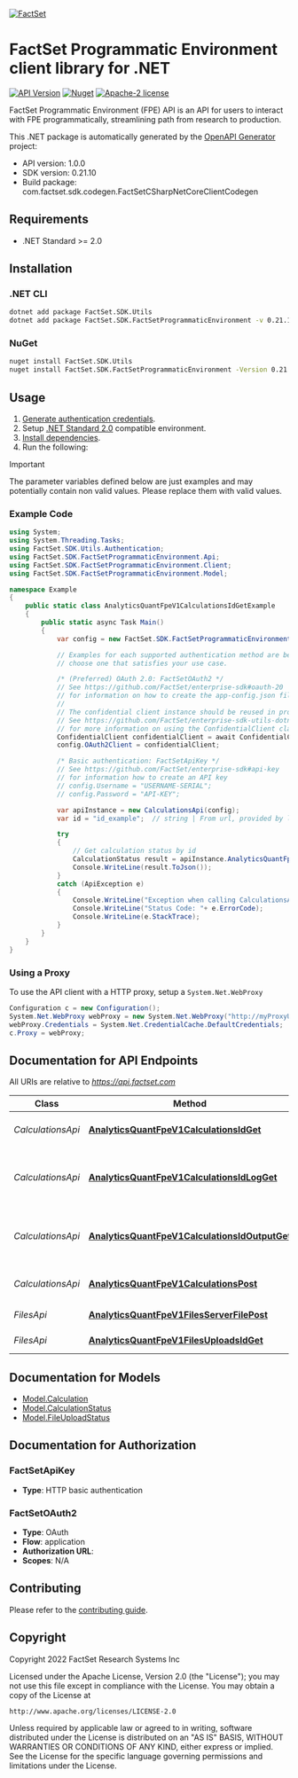 [![FactSet](https://raw.githubusercontent.com/factset/enterprise-sdk/main/docs/images/factset-logo.svg)](https://www.factset.com)

# FactSet Programmatic Environment client library for .NET

[![API Version](https://img.shields.io/badge/api-v1.0.0-blue)]()
[![Nuget](https://img.shields.io/nuget/v/FactSet.SDK.FactSetProgrammaticEnvironment)](https://www.nuget.org/packages/FactSet.SDK.FactSetProgrammaticEnvironment)
[![Apache-2 license](https://img.shields.io/badge/license-Apache2-brightgreen.svg)](https://www.apache.org/licenses/LICENSE-2.0)

FactSet Programmatic Environment (FPE) API is an API for users to interact with FPE programmatically, streamlining path from research to production.

This .NET package is automatically generated by the [OpenAPI Generator](https://openapi-generator.tech) project:

- API version: 1.0.0
- SDK version: 0.21.10
- Build package: com.factset.sdk.codegen.FactSetCSharpNetCoreClientCodegen

## Requirements

* .NET Standard >= 2.0

## Installation

### .NET CLI

```bash
dotnet add package FactSet.SDK.Utils
dotnet add package FactSet.SDK.FactSetProgrammaticEnvironment -v 0.21.10
```

### NuGet

```bash
nuget install FactSet.SDK.Utils
nuget install FactSet.SDK.FactSetProgrammaticEnvironment -Version 0.21.10
```

## Usage

1. [Generate authentication credentials](../../../../README.md#authentication).
2. Setup [.NET Standard 2.0](https://docs.microsoft.com/en-us/dotnet/standard/net-standard?tabs=net-standard-2-0) compatible environment.
3. [Install dependencies](#installation).
4. Run the following:

> [!IMPORTANT]
> The parameter variables defined below are just examples and may potentially contain non valid values. Please replace them with valid values.

### Example Code

```csharp
using System;
using System.Threading.Tasks;
using FactSet.SDK.Utils.Authentication;
using FactSet.SDK.FactSetProgrammaticEnvironment.Api;
using FactSet.SDK.FactSetProgrammaticEnvironment.Client;
using FactSet.SDK.FactSetProgrammaticEnvironment.Model;

namespace Example
{
    public static class AnalyticsQuantFpeV1CalculationsIdGetExample
    {
        public static async Task Main()
        {
            var config = new FactSet.SDK.FactSetProgrammaticEnvironment.Client.Configuration();

            // Examples for each supported authentication method are below,
            // choose one that satisfies your use case.

            /* (Preferred) OAuth 2.0: FactSetOAuth2 */
            // See https://github.com/FactSet/enterprise-sdk#oauth-20
            // for information on how to create the app-config.json file
            //
            // The confidential client instance should be reused in production environments.
            // See https://github.com/FactSet/enterprise-sdk-utils-dotnet#authentication
            // for more information on using the ConfidentialClient class
            ConfidentialClient confidentialClient = await ConfidentialClient.CreateAsync("/path/to/app-config.json");
            config.OAuth2Client = confidentialClient;

            /* Basic authentication: FactSetApiKey */
            // See https://github.com/FactSet/enterprise-sdk#api-key
            // for information how to create an API key
            // config.Username = "USERNAME-SERIAL";
            // config.Password = "API-KEY";

            var apiInstance = new CalculationsApi(config);
            var id = "id_example";  // string | From url, provided by location header or response body in the calculation start endpoint

            try
            {
                // Get calculation status by id
                CalculationStatus result = apiInstance.AnalyticsQuantFpeV1CalculationsIdGet(id);
                Console.WriteLine(result.ToJson());
            }
            catch (ApiException e)
            {
                Console.WriteLine("Exception when calling CalculationsApi.AnalyticsQuantFpeV1CalculationsIdGet: " + e.Message );
                Console.WriteLine("Status Code: "+ e.ErrorCode);
                Console.WriteLine(e.StackTrace);
            }
        }
    }
}
```

### Using a Proxy

To use the API client with a HTTP proxy, setup a `System.Net.WebProxy`

```csharp
Configuration c = new Configuration();
System.Net.WebProxy webProxy = new System.Net.WebProxy("http://myProxyUrl:80/");
webProxy.Credentials = System.Net.CredentialCache.DefaultCredentials;
c.Proxy = webProxy;
```

## Documentation for API Endpoints

All URIs are relative to *https://api.factset.com*

Class | Method | HTTP request | Description
------------ | ------------- | ------------- | -------------
*CalculationsApi* | [**AnalyticsQuantFpeV1CalculationsIdGet**](https://github.com/FactSet/enterprise-sdk/tree/main/code/dotnet/FactSetProgrammaticEnvironment/v1/docs/CalculationsApi.md#analyticsquantfpev1calculationsidget) | **GET** /analytics/quant/fpe/v1/calculations/{id} | Get calculation status by id
*CalculationsApi* | [**AnalyticsQuantFpeV1CalculationsIdLogGet**](https://github.com/FactSet/enterprise-sdk/tree/main/code/dotnet/FactSetProgrammaticEnvironment/v1/docs/CalculationsApi.md#analyticsquantfpev1calculationsidlogget) | **GET** /analytics/quant/fpe/v1/calculations/{id}/log | Get calculation log for a specific calculation
*CalculationsApi* | [**AnalyticsQuantFpeV1CalculationsIdOutputGet**](https://github.com/FactSet/enterprise-sdk/tree/main/code/dotnet/FactSetProgrammaticEnvironment/v1/docs/CalculationsApi.md#analyticsquantfpev1calculationsidoutputget) | **GET** /analytics/quant/fpe/v1/calculations/{id}/output | Get calculation output for a specific calculation
*CalculationsApi* | [**AnalyticsQuantFpeV1CalculationsPost**](https://github.com/FactSet/enterprise-sdk/tree/main/code/dotnet/FactSetProgrammaticEnvironment/v1/docs/CalculationsApi.md#analyticsquantfpev1calculationspost) | **POST** /analytics/quant/fpe/v1/calculations | Starts a new script calculation
*FilesApi* | [**AnalyticsQuantFpeV1FilesServerFilePost**](https://github.com/FactSet/enterprise-sdk/tree/main/code/dotnet/FactSetProgrammaticEnvironment/v1/docs/FilesApi.md#analyticsquantfpev1filesserverfilepost) | **POST** /analytics/quant/fpe/v1/files/{server}/{file} | Starts a file upload
*FilesApi* | [**AnalyticsQuantFpeV1FilesUploadsIdGet**](https://github.com/FactSet/enterprise-sdk/tree/main/code/dotnet/FactSetProgrammaticEnvironment/v1/docs/FilesApi.md#analyticsquantfpev1filesuploadsidget) | **GET** /analytics/quant/fpe/v1/files/uploads/{id} | Get upload status by id


## Documentation for Models

 - [Model.Calculation](https://github.com/FactSet/enterprise-sdk/tree/main/code/dotnet/FactSetProgrammaticEnvironment/v1/docs/Calculation.md)
 - [Model.CalculationStatus](https://github.com/FactSet/enterprise-sdk/tree/main/code/dotnet/FactSetProgrammaticEnvironment/v1/docs/CalculationStatus.md)
 - [Model.FileUploadStatus](https://github.com/FactSet/enterprise-sdk/tree/main/code/dotnet/FactSetProgrammaticEnvironment/v1/docs/FileUploadStatus.md)


## Documentation for Authorization


### FactSetApiKey

- **Type**: HTTP basic authentication


### FactSetOAuth2

- **Type**: OAuth
- **Flow**: application
- **Authorization URL**: 
- **Scopes**: N/A


## Contributing

Please refer to the [contributing guide](../../../../CONTRIBUTING.md).

## Copyright

Copyright 2022 FactSet Research Systems Inc

Licensed under the Apache License, Version 2.0 (the "License");
you may not use this file except in compliance with the License.
You may obtain a copy of the License at

    http://www.apache.org/licenses/LICENSE-2.0

Unless required by applicable law or agreed to in writing, software
distributed under the License is distributed on an "AS IS" BASIS,
WITHOUT WARRANTIES OR CONDITIONS OF ANY KIND, either express or implied.
See the License for the specific language governing permissions and
limitations under the License.
